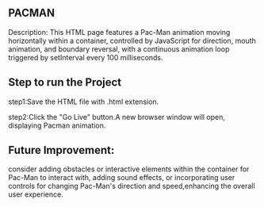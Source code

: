 ## PACMAN
Description:
This HTML page features a Pac-Man animation moving horizontally within a container, controlled by JavaScript for direction, mouth animation, and boundary reversal, with a continuous animation loop triggered by setInterval every 100 milliseconds.

## Step to run the Project
step1:Save the HTML file with .html extension.

step2:Click the "Go Live" button.A new browser window will open, displaying Pacman animation.

## Future Improvement:

consider adding obstacles or interactive elements within the container for Pac-Man to interact with, adding sound effects, or incorporating user controls for changing Pac-Man's direction and speed,enhancing the overall user experience.


